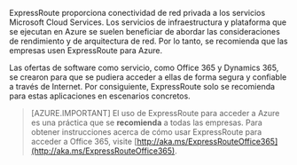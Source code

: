 ExpressRoute proporciona conectividad de red privada a los servicios Microsoft Cloud Services. Los servicios de infraestructura y plataforma que se ejecutan en Azure se suelen beneficiar de abordar las consideraciones de rendimiento y de arquitectura de red. Por lo tanto, se recomienda que las empresas usen ExpressRoute para Azure.

Las ofertas de software como servicio, como Office 365 y Dynamics 365, se crearon para que se pudiera acceder a ellas de forma segura y confiable a través de Internet. Por consiguiente, ExpressRoute solo se recomienda para estas aplicaciones en escenarios concretos.

> [AZURE.IMPORTANT]
El uso de ExpressRoute para acceder a Azure es una práctica que se **recomienda** a todas las empresas. Para obtener instrucciones acerca de cómo usar ExpressRoute para acceder a Office 365, visite [http://aka.ms/ExpressRouteOffice365](http://aka.ms/ExpressRouteOffice365).

<!---HONumber=AcomDC_0928_2016-->